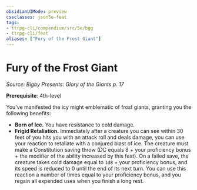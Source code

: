 ```yaml
---
obsidianUIMode: preview
cssclasses: json5e-feat
tags:
- ttrpg-cli/compendium/src/5e/bgg
- ttrpg-cli/feat
aliases: ["Fury of the Frost Giant"]
---
```

# Fury of the Frost Giant
*Source: Bigby Presents: Glory of the Giants p. 17*  

**Prerequisite**: 4th-level

You've manifested the icy might emblematic of frost giants, granting you the following benefits:

- **Born of Ice.** You have resistance to cold damage.  
- **Frigid Retaliation.** Immediately after a creature you can see within 30 feet of you hits you with an attack roll and deals damage, you can use your reaction to retaliate with a conjured blast of ice. The creature must make a Constitution saving throw (DC equals 8 + your proficiency bonus + the modifier of the ability increased by this feat). On a failed save, the creature takes cold damage equal to `1d8` + your proficiency bonus, and its speed is reduced to 0 until the end of its next turn. You can use this reaction a number of times equal to your proficiency bonus, and you regain all expended uses when you finish a long rest.